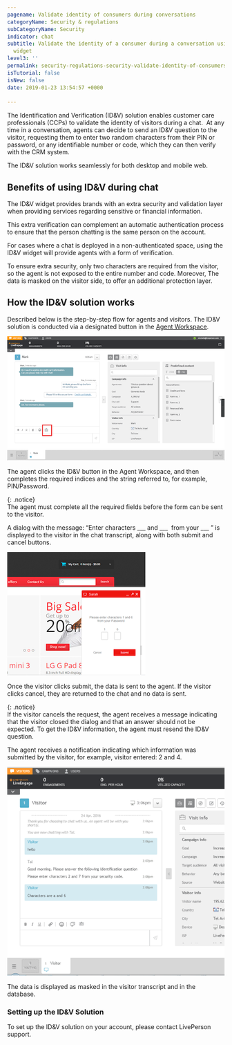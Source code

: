 ```yaml
---
pagename: Validate identity of consumers during conversations
categoryName: Security & regulations
subCategoryName: Security
indicator: chat
subtitle: Validate the identity of a consumer during a conversation using the ID&V
  widget
level3: ''
permalink: security-regulations-security-validate-identity-of-consumers-during-conversations.html
isTutorial: false
isNew: false
date: 2019-01-23 13:54:57 +0000

---
```

The Identification and Verification (ID&V) solution enables customer care professionals (CCPs) to validate the identity of visitors during a chat.  At any time in a conversation, agents can decide to send an ID&V question to the visitor, requesting them to enter two random characters from their PIN or password, or any identifiable number or code, which they can then verify with the CRM system.

The ID&V solution works seamlessly for both desktop and mobile web.

## Benefits of using ID&V during chat

The ID&V widget provides brands with an extra security and validation layer when providing services regarding sensitive or financial information.

This extra verification can complement an automatic authentication process to ensure that the person chatting is the same person on the account.

For cases where a chat is deployed in a non-authenticated space, using the ID&V widget will provide agents with a form of verification.

To ensure extra security, only two characters are required from the visitor, so the agent is not exposed to the entire number and code. Moreover, The data is masked on the visitor side, to offer an additional protection layer.

## How the ID&V solution works

Described below is the step-by-step flow for agents and visitors. The ID&V solution is conducted via a designated button in the [Agent Workspace](agent-manager-workspace-agent-tools-for-live-chat-agent-workspace-for-live-chat.html).

![](/img/Validate-identity-consumers-during-conversations1.png)

The agent clicks the ID&V button in the Agent Workspace, and then completes the required indices and the string referred to, for example, PIN/Password.

{: .notice}  
The agent must complete all the required fields before the form can be sent to the visitor.

A dialog with the message: “Enter characters ___ and ___  from your ___ ” is displayed to the visitor in the chat transcript, along with both submit and cancel buttons.

![](/img/Validate-identity-consumers-during-conversations3.png)

Once the visitor clicks submit, the data is sent to the agent. If the visitor clicks cancel, they are returned to the chat and no data is sent.

{: .notice}  
If the visitor cancels the request, the agent receives a message indicating that the visitor closed the dialog and that an answer should not be expected. To get the ID&V information, the agent must resend the ID&V question.

The agent receives a notification indicating which information was submitted by the visitor, for example, visitor entered: 2 and 4.

![](/img/Validate-identity-consumers-during-conversations4-1.png)

The data is displayed as masked in the visitor transcript and in the database.

### Setting up the ID&V Solution

To set up the ID&V solution on your account, please contact LivePerson support.
